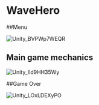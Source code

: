 # WaveHero

##Menu

![Unity_BVPWp7WEQR](https://github.com/rE4zon/WaveHero/assets/108632051/f49e0685-3ca1-4ee9-9d62-e962c5cc5037)

## Main game mechanics

![Unity_Ild9HH35Wy](https://github.com/rE4zon/WaveHero/assets/108632051/a1161df1-8fac-4a76-9444-a0cdcd3780d2)

##Game Over

![Unity_LOxLDEXyPO](https://github.com/rE4zon/WaveHero/assets/108632051/41c24849-2b60-4713-8909-563d0415d1f1)
